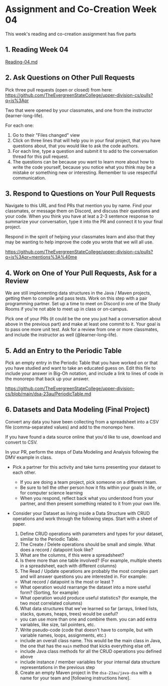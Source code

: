 # Assignment and Co-Creation Week 04

This week's reading and co-creation assignment has five parts

## 1. Reading Week 04

[Reading-04.md](https://github.com/TheEvergreenStateCollege/upper-division-cs/blob/learner-array-links/dsa-23au/notes/docs/week-04/Readings-04.md)

## 2. Ask Questions on Other Pull Requests

Pick three pull requests (open or closed) from here:
https://github.com/TheEvergreenStateCollege/upper-division-cs/pulls?q=is%3Apr

Two that were opened by your classmates, and one from the instructor (learner-long-life).

For each one:

1. Go to their "Files changed" view
2. Click on three lines that will help you in your final project, that you have questions about, that you would like to ask the code authors.
3. For each line, type a question and submit it to add to the conversation thread for this pull request.
4. The questions can be because you want to learn more about how to write the code yourself, because you notice what you think may be a mistake or something new or interesting. Remember to use respectful communication.

## 3. Respond to Questions on Your Pull Requests

Navigate to this URL and find PRs that mention you by name. Find your classmates, or message them on Discord,
and discuss their questions and your code.
When you think you have at leat a 2-3 sentence response to summarize your conversation,
type it into the PR and connect it to your final project.

Respond in the spirit of helping your classmates learn and also that they may be wanting to help improve the code you wrote that we will all use.

https://github.com/TheEvergreenStateCollege/upper-division-cs/pulls?q=is%3Apr+mentions%3A%40me

## 4. Work on One of Your Pull Requests, Ask for a Review

We are still implementing data structures in the Java / Maven projects, getting them to compile and pass tests.
Work on this step with a pair programming partner. Set up a time to meet on Discord in one of the Study Rooms if you're not able to meet up
in class or on-campus.

Pick one of your PRs (it could be the one you just had a conversation about above in the previous part)
and make at least one commit to it. Your goal is to pass one more unit test. Ask for a review from one or more classmates, and include the instructor as
well (@learner-long-life).

## 5. Add an Entry to the Periodic Table

Pick an empty entry in the Periodic Table that you have worked on or that you have studied and want to take an educated guess on.
Edit this file to include your answer in Big-Oh notation, and include a link to lines of code in the monorepo that back up your answer.

https://github.com/TheEvergreenStateCollege/upper-division-cs/blob/main/dsa-23au/PeriodicTable.md

## 6. Datasets and Data Modeling (Final Project)

Convert any data you have been collecting from a spreadsheet into a CSV file (comma-separated values) and add to the monorepo here.

If you have found a data source online that you'd like to use, download and convert to CSV.

In your PR, perform the steps of Data Modeling and Analysis following the DMV example in class.


* Pick a partner for this activity and take turns presenting your dataset to each other.
  * If you are doing a team project, pick someone on a different team.
  * Be sure to tell the other person how it fits within your goals in life, or for computer science learning
  * When you respond, reflect back what you understood from your partner, and then present something related to it from your own life.

* Consider your Dataset as living inside a Data Structure with CRUD operations and work through the following steps. Start with a sheet of paper.
  1. Define CRUD operations with parameters and types for your dataset, similar to the Periodic Table.
  2. The Create / Delete operations should be small and simple. What does a record / datapoint look like?
  3. What are the columns, if this were a spreadsheet?
  4. Is there more than one table involved? (For example, multiple sheets in a spreadsheet, each with different columns) 
  5. The Read / Update operations are probably the most complex part and will answer questions you are interested in. For example:
    * What record / datapoint is the most <blah> or least <blah>?
    * What operation would rearrange the dataset into a more useful form? (Sorting, for example)
    * What operation would produce useful statistics? (for example, the two most correlated columns)
  6. What data structures that we've learned so far (arrays, linked lists, stacks, queues, heaps, trees) would be useful?
    * you can use more than one and combine them. you can add extra variables, like size, tail pointers, etc.
  7. Write pseudo-code (code that doesn't have to compile, but with variable names, loops, assignments, etc.)
    * include an overall class name. This would be the main class in Java, the one that has the `main` method that kicks everything else off.
    * include Java class methods for all the CRUD operations you defined above
    * include instance / member variables for your internal data structure representations in the previous step
  8. Create an empty Maven project in the `dsa-23au/java-dsa` with a name for your team and [following instructions here].
